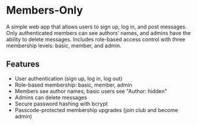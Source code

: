 # Members-Only

A simple web app that allows users to sign up, log in, and post messages. Only authenticated members can see authors’ names, and admins have the ability to delete messages. Includes role-based access control with three membership levels: basic, member, and admin.

## Features

- User authentication (sign up, log in, log out)
- Role-based membership: basic, member, admin
- Members see author names; basic users see "Author: hidden"
- Admins can delete messages
- Secure password hashing with bcrypt
- Passcode-protected membership upgrades (join club and become admin)
